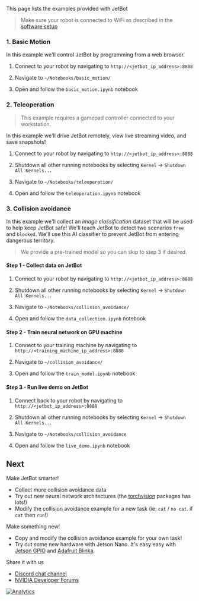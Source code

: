 This page lists the examples provided with JetBot

> Make sure your robot is connected to WiFi as described in the [software setup](software-setup)

### 1. Basic Motion

In this example we'll control JetBot by programming from a web browser.

1. Connect to your robot by navigating to ``http://<jetbot_ip_address>:8888``

2. Navigate to ``~/Notebooks/basic_motion/``
3. Open and follow the ``basic_motion.ipynb`` notebook

### 2. Teleoperation

> This example requires a gamepad controller connected to your workstation.

In this example we'll drive JetBot remotely, view live streaming video, and save snapshots!

1. Connect to your robot by navigating to ``http://<jetbot_ip_address>:8888``

2. Shutdown all other running notebooks by selecting ``Kernel`` -> ``Shutdown All Kernels...``
3. Navigate to ``~/Notebooks/teleoperation/``
3. Open and follow the ``teleoperation.ipynb`` notebook

### 3. Collision avoidance

In this example we'll collect an *image classification* dataset that will be used to help keep
JetBot safe!  We'll teach JetBot to detect two scenarios ``free`` and ``blocked``.  We'll use this AI classifier to prevent JetBot from entering dangerous territory.

> We provide a pre-trained model so you can skip to step 3 if desired.

#### Step 1 - Collect data on JetBot

1. Connect to your robot by navigating to ``http://<jetbot_ip_address>:8888``

2. Shutdown all other running notebooks by selecting ``Kernel`` -> ``Shutdown All Kernels...``
3. Navigate to ``~/Notebooks/collision_avoidance/``
4. Open and follow the ``data_collection.ipynb`` notebook

#### Step 2 - Train neural network on GPU machine

1. Connect to your training machine by navigating to ``http://<training_machine_ip_address>:8888``

2. Navigate to ``~/collision_avoidance/``
3. Open and follow the ``train_model.ipynb`` notebook

#### Step 3 - Run live demo on JetBot

1. Connect back to your robot by navigating to ``http://<jetbot_ip_address>:8888``

2. Shutdown all other running notebooks by selecting ``Kernel`` -> ``Shutdown All Kernels...``
3. Navigate to ``~/Notebooks/collision_avoidance``
4. Open and follow the ``live_demo.ipynb`` notebook


## Next

Make JetBot smarter!

* Collect more collision avoidance data
* Try out new neural network architectures (the [torchvision](https://pytorch.org/docs/stable/torchvision/models.html) packages has lots!)
* Modify the collision avoidance example for a new task (ie: ``cat`` / ``no cat``.  if ``cat`` then ``run``!)

Make something new!

* Copy and modify the collision avoidance example for your own task!
* Try out some new hardware with Jetson Nano.  It's easy easy with [Jetson GPIO](#) and [Adafruit Blinka](#).

Share it with us

* [Discord chat channel](#)
* [NVIDIA Developer Forums](#)

[![Analytics](https://ga-beacon.appspot.com/UA-135919510-1/jetbot/wiki/Examples/?pixel)](https://github.com/igrigorik/ga-beacon)